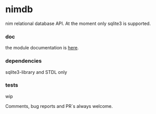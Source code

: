 # nimdb
nim relational database API.
At the moment only sqlite3 is supported.

### doc
the module documentation is [here](https://mikra01.github.io/nimdb/nimdb_sqlite3.html).
 
 
### dependencies
sqlite3-library and STDL only

### tests
wip


Comments, bug reports and PR´s always welcome.
